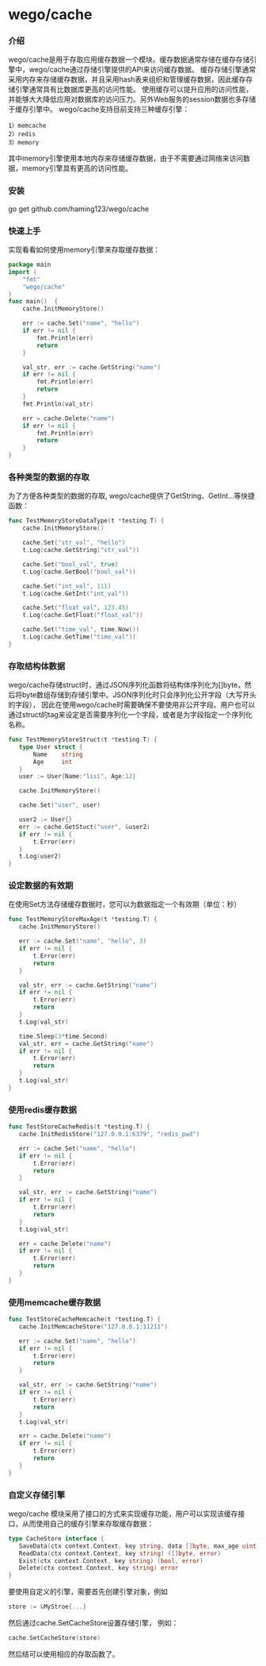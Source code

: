 # wego/cache

### 介绍
wego/cache是用于存取应用缓存数据一个模块。缓存数据通常存储在缓存存储引擎中，wego/cache通过存储引擎提供的API来访问缓存数据。
缓存存储引擎通常采用内存来存储缓存数据，并且采用hash表来组织和管理缓存数据，因此缓存存储引擎通常具有比数据库更高的访问性能。
使用缓存可以提升应用的访问性能，并能够大大降低应用对数据库的访问压力。另外Web服务的session数据也多存储于缓存引擎中。
wego/cache支持目前支持三种缓存引擎：
```
1）memcache
2）redis
3）memory
```
其中memory引擎使用本地内存来存储缓存数据，由于不需要通过网络来访问数据，memory引擎具有更高的访问性能。

### 安装
go get github.com/haming123/wego/cache

### 快速上手
实现看看如何使用memory引擎来存取缓存数据：
```go
package main
import (
	"fmt"
	"wego/cache"
)
func main()  {
	cache.InitMemoryStore()

	err := cache.Set("name", "hello")
	if err != nil {
		fmt.Println(err)
		return
	}

	val_str, err := cache.GetString("name")
	if err != nil {
		fmt.Println(err)
		return
	}
	fmt.Println(val_str)

	err = cache.Delete("name")
	if err != nil {
		fmt.Println(err)
		return
	}
}
```

### 各种类型的数据的存取
为了方便各种类型的数据的存取, wego/cache提供了GetString、GetInt...等快捷函数：
```go
func TestMemoryStoreDataType(t *testing.T) {
	cache.InitMemoryStore()

	cache.Set("str_val", "hello")
	t.Log(cache.GetString("str_val"))

	cache.Set("bool_val", true)
	t.Log(cache.GetBool("bool_val"))

	cache.Set("int_val", 111)
	t.Log(cache.GetInt("int_val"))

	cache.Set("float_val", 123.45)
	t.Log(cache.GetFloat("float_val"))

	cache.Set("time_val", time.Now())
	t.Log(cache.GetTime("time_val"))
}
```

### 存取结构体数据
 wego/cache存储struct时，通过JSON序列化函数将结构体序列化为[]byte，然后将byte数组存储到存储引擎中。JSON序列化时只会序列化公开字段（大写开头的字段），
 因此在使用wego/cache时需要确保不要使用非公开字段。用户也可以通过struct的tag来设定是否需要序列化一个字段，或者是为字段指定一个序列化名称。
 ```go
 func TestMemoryStoreStruct(t *testing.T) {
 	type User struct {
 		Name 	string
 		Age 	int
 	}
 	user := User{Name:"lisi", Age:12}
 
 	cache.InitMemoryStore()
 
 	cache.Set("user", user)
 
 	user2 := User{}
 	err := cache.GetStuct("user", &user2)
 	if err != nil {
 		t.Error(err)
 	}
 	t.Log(user2)
 }
```

### 设定数据的有效期
在使用Set方法存储缓存数据时，您可以为数据指定一个有效期（单位：秒）
 ```go
func TestMemoryStoreMaxAge(t *testing.T) {
	cache.InitMemoryStore()

	err := cache.Set("name", "hello", 3)
	if err != nil {
		t.Error(err)
		return
	}

	val_str, err := cache.GetString("name")
	if err != nil {
		t.Error(err)
		return
	}
	t.Log(val_str)

	time.Sleep(3*time.Second)
	val_str, err = cache.GetString("name")
	if err != nil {
		t.Error(err)
		return
	}
	t.Log(val_str)
}
```

### 使用redis缓存数据
 ```go
func TestStoreCacheRedis(t *testing.T) {
	cache.InitRedisStore("127.0.0.1:6379", "redis_pwd")

	err := cache.Set("name", "hello")
	if err != nil {
		t.Error(err)
		return
	}

	val_str, err := cache.GetString("name")
	if err != nil {
		t.Error(err)
		return
	}
	t.Log(val_str)

	err = cache.Delete("name")
	if err != nil {
		t.Error(err)
		return
	}
}
```

### 使用memcache缓存数据
 ```go
func TestStoreCacheMemcache(t *testing.T) {
	cache.InitMemcacheStore("127.0.0.1:11211")

	err := cache.Set("name", "hello")
	if err != nil {
		t.Error(err)
		return
	}

	val_str, err := cache.GetString("name")
	if err != nil {
		t.Error(err)
		return
	}
	t.Log(val_str)

	err = cache.Delete("name")
	if err != nil {
		t.Error(err)
		return
	}
}
```

### 自定义存储引擎
wego/cache 模块采用了接口的方式来实现缓存功能，用户可以实现该缓存接口，从而使用自己的缓存引擎来存取缓存数据：
 ```go
type CacheStore interface {
	SaveData(ctx context.Context, key string, data []byte, max_age uint) error
	ReadData(ctx context.Context, key string) ([]byte, error)
	Exist(ctx context.Context, key string) (bool, error)
	Delete(ctx context.Context, key string) error
}
```
要使用自定义的引擎，需要首先创建引擎对象，例如
 ```go
store := &MyStroe{...}
```
然后通过cache.SetCacheStore设置存储引擎， 例如：
 ```go
cache.SetCacheStore(store)
```
然后结可以使用相应的存取函数了。